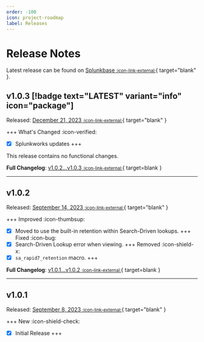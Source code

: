 ```yaml
---
order: -100
icon: project-roadmap
label: Releases
---
```


# Release Notes

Latest release can be found on [Splunkbase <small>:icon-link-external:</small>](https://splunkbase.splunk.com/app/7025){ target="blank" }.

## v1.0.3 [!badge text="LATEST" variant="info" icon="package"]

Released: [December 21, 2023 <small>:icon-link-external:</small>](https://github.com/splunk/SA-Rapid7Assets/releases/tag/v1.0.3){ target="blank" }

+++ What's Changed :icon-verified:
- [x] Splunkworks updates
+++

This release contains no functional changes. 

**Full Changelog**: [v1.0.2...v1.0.3 <small>:icon-link-external:</small>](https://github.com/splunk/SA-Rapid7Assets/compare/v1.0.2...v1.0.3){ target=blank }

---

## v1.0.2

Released: [September 14, 2023 <small>:icon-link-external:</small>](https://github.com/splunk/SA-Rapid7Assets/releases/tag/v1.0.2){ target="blank" }

+++ Improved :icon-thumbsup:
- [x] Moved to use the built-in retention within Search-Driven lookups.
+++ Fixed :icon-bug:
- [x] Search-Driven Lookup error when viewing.
+++ Removed :icon-shield-x:
- [x] `sa_rapid7_retention` macro.
+++

**Full Changelog**: [v1.0.1...v1.0.2 <small>:icon-link-external:</small>](https://github.com/splunk/SA-Rapid7Assets/compare/v1.0.1...v1.0.2){ target=blank }

---

## v1.0.1

Released: [September 8, 2023 <small>:icon-link-external:</small>](https://github.com/splunk/SA-Rapid7Assets/releases/tag/v1.0.1){ target="blank" }

+++ New :icon-shield-check:
- [x] Initial Release
+++